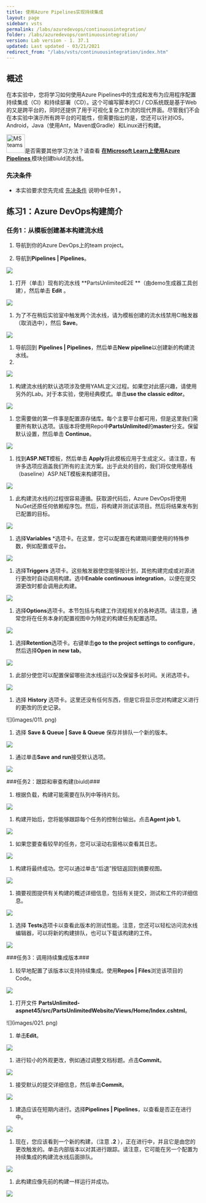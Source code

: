 ```yaml
---
title: 使用Azure Pipelines实现持续集成
layout: page
sidebar: vsts
permalink: /labs/azuredevops/continuousintegration/
folder: /labs/azuredevops/continuousintegration/
version: Lab version - 1. 37.1
updated: Last updated - 03/21/2021
redirect_from: "/labs/vsts/continuousintegration/index.htm"
---
```


<div class="rw-ui-container"></div>
<a name="Overview"></a>

## 概述 ##

在本实验中，您将学习如何使用Azure Pipelines中的生成和发布为应用程序配置持续集成（CI）和持续部署（CD）。这个可编写脚本的CI / CD系统既是基于Web的又是跨平台的，同时还提供了用于可视化复杂工作流的现代界面。尽管我们不会在本实验中演示所有跨平台的可能性，但需要指出的是，您还可以针对iOS，Android，Java（使用Ant，Maven或Gradle）和Linux进行构建。




<div class="bg-slap"><img src="./images/mslearn.png" class="img-icon-cloud" alt="MS teams" style="
    width: 48px; height: 48px;">是否需要其他学习方法？请查看 <a href="https://docs.microsoft.com/en-us/learn/modules/create-a-build-pipeline/" target="_blank"><b><u> 在Microsoft Learn上使用Azure Pipelines </u></b></a> 模块创建biuld流水线。</div>

<a name="先决条件"></a>

### 先决条件 ###

- 本实验要求您先完成 <a href="../prereq/">先决条件</a> 说明中任务1 。
<a name="Exercise1"> </a>
## 练习1：Azure DevOps构建简介 ##

<a name="Ex1Task1"> </a>
### 任务1：从模板创建基本构建流水线 ###

 1. 导航到你的Azure DevOps上的team project。


 1. 导航到**Pipelines \| Pipelines**。

![](images/000.png)

1. 打开（单击）现有的流水线 **PartsUnlimitedE2E **（由demo生成器工具创建），然后单击 **Edit** 。

![](images/edit-pipeline.png)

1. 为了不在稍后实验室中触发两个流水线，请为模板创建的流水线禁用CI触发器（取消选中），然后 **Save**。

![](images/disable-ci.png)

1. 导航回到 **Pipelines \| Pipelines**，然后单击**New pipeline**以创建新的构建流水线。
2. 
![](images/001.png)

1. 构建流水线的默认选项涉及使用YAML定义过程。如果您对此感兴趣，请使用另外的Lab。对于本实验，使用经典模式。单击**use the classic editor**。

![](images/002.png)

1. 您需要做的第一件事是配置源存储库。每个主要平台都可用，但是这里我们需要所有默认选项。该版本将使用Repo中**PartsUnlimited**的**master**分支。保留默认设置，然后单击 **Continue**。

![](images/003.png)

1. 找到**ASP.NET**模板，然后单击 **Apply**将此模板应用于生成定义。请注意，有许多选项应涵盖我们所有的主流方案。出于此处的目的，我们将仅使用基线（baseline）ASP.NET模板来构建项目。

![](images/template.png)

1. 此构建流水线的过程很容易遵循。获取源代码后，Azure DevOps将使用NuGet还原任何依赖程序包。然后，将构建并测试该项目。然后将结果发布到已配置的目标。

![](images/005.png)

1. 选择**Variables** *选项卡。在这里，您可以配置在构建期间要使用的特殊参数，例如配置或平台。

![](images/006.png)

1. 选择**Triggers** 选项卡。这些触发器使您能够按计划，其他构建完成或对源进行更改时自动调用构建。选中**Enable continuous integration**，以便在提交源更改时都会调用此构建。

![](images/007.png)

1. 选择**Options**选项卡。本节包括与构建工作流程相关的各种选项。请注意，通常您将在任务本身的配置视图中为特定的构建任务配置选项。

![](images/008.png)

1. 选择**Retention**选项卡。右键单击**go to the project settings to configure**，然后选择**Open in new tab**。

![](images/009.png)

1. 此部分使您可以配置保留哪些流水线运行以及保留多长时间。关闭选项卡。

![](images/010.png)

1. 选择 **History** 选项卡。这里还没有任何东西，但是它将显示您对构建定义进行的更改的历史记录。

![](images/011. png)

1. 选择 **Save & Queue \| Save & Queue** 保存并排队一个新的版本。

![](images/012.png)

1. 通过单击**Save and run**接受默认选项。

![](images/013.png)

<a name="Ex1Task2"> </a>
###任务2：跟踪和审查构建(biuld)###

1. 根据负载，构建可能需要在队列中等待片刻。

![](images/014.png)

1. 构建开始后，您将能够跟踪每个任务的控制台输出。点击**Agent job 1**。

![](images/015.png)

1. 如果您要查看较早的任务，您可以滚动右窗格以查看其日志。

![](images/016.png)

1. 构建将最终成功。您可以通过单击“后退”按钮返回到摘要视图。

![](images/017.png)

1. 摘要视图提供有关构建的概述详细信息，包括有关提交，测试和工件的详细信息。

![](images/018.png)

1. 选择 **Tests**选项卡以查看此版本的测试性能。注意，您还可以轻松访问流水线编辑器，可以将新的构建排队，也可以下载该构建的工件。

![](images/019.png)

<a name="Ex1Task3"> </a>
###任务3：调用持续集成版本###

1. 较早地配置了该版本以支持持续集成。使用**Repos \| Files**浏览该项目的Code。

![](images/020.png)

1. 打开文件 **PartsUnlimited-aspnet45/src/PartsUnlimitedWebsite/Views/Home/Index.cshtml**。

![](images/021. png)

1. 单击**Edit**。

![](images/edit.png)

1. 进行较小的外观更改，例如通过调整文档标题。点击**Commit**。

![](images/023.png)

1. 接受默认的提交详细信息，然后单击**Commit**。

![](images/024.png)

1. 建造应该在短期内进行。选择**Pipelines \| Pipelines**，以查看是否正在进行中。

![](images/025.png)

1. 现在，您应该看到一个新的构建，（注意 **.2** ），正在进行中，并且它是由您的更改触发的。单击内部版本以对其进行跟踪。请注意，它可能在另一个配置为持续集成的构建流水线后面排队。

![](images/026.png)

1. 此构建应像先前的构建一样运行并成功。

![](images/027.png)
